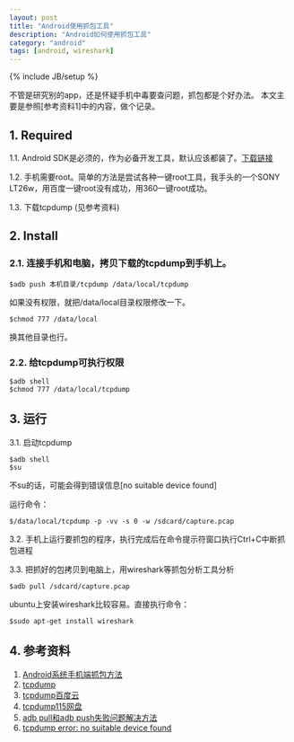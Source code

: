 ```yaml
---
layout: post
title: "Android使用抓包工具"
description: "Android如何使用抓包工具"
category: "android"
tags: [android, wireshark]
---
```

{% include JB/setup %}

不管是研究别的app，还是怀疑手机中毒要查问题，抓包都是个好办法。
本文主要是参照[参考资料1]中的内容，做个记录。

## 1. Required
1.1. Android SDK是必须的，作为必备开发工具，默认应该都装了。[下载链接](http://developer.android.com/sdk/index.html)

1.2. 手机需要root。简单的方法是尝试各种一键root工具，我手头的一个SONY LT26w，用百度一键root没有成功，用360一键root成功。

1.3. 下载tcpdump (见参考资料)

## 2. Install
### 2.1. 连接手机和电脑，拷贝下载的tcpdump到手机上。

    $adb push 本机目录/tcpdump /data/local/tcpdump
如果没有权限，就把/data/local目录权限修改一下。

    $chmod 777 /data/local
换其他目录也行。
### 2.2. 给tcpdump可执行权限

    $adb shell
    $chmod 777 /data/local/tcpdump
## 3. 运行
3.1. 启动tcpdump

    $adb shell
    $su
不su的话，可能会得到错误信息\[no suitable device found\]

运行命令：

    $/data/local/tcpdump -p -vv -s 0 -w /sdcard/capture.pcap

3.2. 手机上运行要抓包的程序，执行完成后在命令提示符窗口执行Ctrl+C中断抓包进程

3.3. 把抓好的包拷贝到电脑上，用wireshark等抓包分析工具分析

    $adb pull /sdcard/capture.pcap
ubuntu上安装wireshark比较容易。直接执行命令：

    $sudo apt-get install wireshark 
## 4. 参考资料
1. [Android系统手机端抓包方法](http://www.cnblogs.com/rootq/archive/2012/04/08/2438262.html)
2. [tcpdump](http://www.strazzere.com/android/tcpdump)
3. [tcpdump百度云](http://pan.baidu.com/s/13pand)
4. [tcpdump115网盘](http://115.com/lb/5lbazj4gipj)
5. [adb pull和adb push失败问题解决方法](http://blog.sina.com.cn/s/blog_4b976b2d0100qnwa.html)
6. [tcpdump error: no suitable device found](http://www.unix.com/ip-networking/13981-tcpdump-error-no-suitable-device-found.html)
